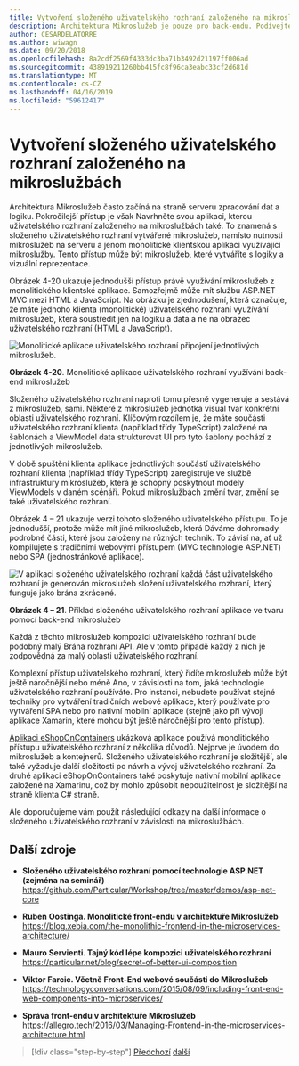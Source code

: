 ```yaml
---
title: Vytvoření složeného uživatelského rozhraní založeného na mikroslužbách
description: Architektura Mikroslužeb je pouze pro back-endu. Podívejte se na Náhled na použití ve front-endu.
author: CESARDELATORRE
ms.author: wiwagn
ms.date: 09/20/2018
ms.openlocfilehash: 8a2cdf2569f4333dc3ba71b3492d21197ff006ad
ms.sourcegitcommit: 438919211260bb415fc8f96ca3eabc33cf2d681d
ms.translationtype: MT
ms.contentlocale: cs-CZ
ms.lasthandoff: 04/16/2019
ms.locfileid: "59612417"
---
```

# <a name="creating-composite-ui-based-on-microservices"></a>Vytvoření složeného uživatelského rozhraní založeného na mikroslužbách

Architektura Mikroslužeb často začíná na straně serveru zpracování dat a logiku. Pokročilejší přístup je však Navrhněte svou aplikaci, kterou uživatelského rozhraní založeného na mikroslužbách také. To znamená s složeného uživatelského rozhraní vytvářené mikroslužeb, namísto nutnosti mikroslužeb na serveru a jenom monolitické klientskou aplikaci využívající mikroslužby. Tento přístup může být mikroslužeb, které vytváříte s logiky a vizuální reprezentace.

Obrázek 4-20 ukazuje jednodušší přístup právě využívání mikroslužeb z monolitického klientské aplikace. Samozřejmě může mít službu ASP.NET MVC mezi HTML a JavaScript. Na obrázku je zjednodušení, která označuje, že máte jednoho klienta (monolitické) uživatelského rozhraní využívání mikroslužeb, která soustředit jen na logiku a data a ne na obrazec uživatelského rozhraní (HTML a JavaScript).

![Monolitické aplikace uživatelského rozhraní připojení jednotlivých mikroslužeb.](./media/image20.png)

**Obrázek 4-20**. Monolitické aplikace uživatelského rozhraní využívání back-end mikroslužeb

Složeného uživatelského rozhraní naproti tomu přesně vygeneruje a sestává z mikroslužeb, sami. Některé z mikroslužeb jednotka visual tvar konkrétní oblasti uživatelského rozhraní. Klíčovým rozdílem je, že máte součásti uživatelského rozhraní klienta (například třídy TypeScript) založené na šablonách a ViewModel data strukturovat UI pro tyto šablony pochází z jednotlivých mikroslužeb.

V době spuštění klienta aplikace jednotlivých součástí uživatelského rozhraní klienta (například třídy TypeScript) zaregistruje ve službě infrastruktury mikroslužeb, která je schopný poskytnout modely ViewModels v daném scénáři. Pokud mikroslužbách změní tvar, změní se také uživatelského rozhraní.

Obrázek 4 – 21 ukazuje verzi tohoto složeného uživatelského přístupu. To je jednodušší, protože může mít jiné mikroslužeb, která Dáváme dohromady podrobné části, které jsou založeny na různých technik. To závisí na, ať už kompilujete s tradičními webovými přístupem (MVC technologie ASP.NET) nebo SPA (jednostránkové aplikace).

![V aplikaci složeného uživatelského rozhraní každá část uživatelského rozhraní je generován mikroslužeb složení uživatelského rozhraní, který funguje jako brána zkrácené.](./media/image21.png)

**Obrázek 4 – 21**. Příklad složeného uživatelského rozhraní aplikace ve tvaru pomocí back-end mikroslužeb

Každá z těchto mikroslužeb kompozici uživatelského rozhraní bude podobný malý Brána rozhraní API. Ale v tomto případě každý z nich je zodpovědná za malý oblasti uživatelského rozhraní.

Komplexní přístup uživatelského rozhraní, který řídíte mikroslužeb může být ještě náročnější nebo méně Ano, v závislosti na tom, jaká technologie uživatelského rozhraní používáte. Pro instanci, nebudete používat stejné techniky pro vytváření tradičních webové aplikace, který používáte pro vytváření SPA nebo pro nativní mobilní aplikace (stejně jako při vývoji aplikace Xamarin, které mohou být ještě náročnější pro tento přístup).

[Aplikaci eShopOnContainers](https://aka.ms/MicroservicesArchitecture) ukázková aplikace používá monolitického přístupu uživatelského rozhraní z několika důvodů. Nejprve je úvodem do mikroslužeb a kontejnerů. Složeného uživatelského rozhraní je složitější, ale také vyžaduje další složitosti po návrh a vývoj uživatelského rozhraní. Za druhé aplikaci eShopOnContainers také poskytuje nativní mobilní aplikace založené na Xamarinu, což by mohlo způsobit nepoužitelnost je složitější na straně klienta C\# straně.

Ale doporučujeme vám použít následující odkazy na další informace o složeného uživatelského rozhraní v závislosti na mikroslužbách.

## <a name="additional-resources"></a>Další zdroje

- **Složeného uživatelského rozhraní pomocí technologie ASP.NET (zejména na seminář)** \
  <https://github.com/Particular/Workshop/tree/master/demos/asp-net-core>

- **Ruben Oostinga. Monolitické front-endu v architektuře Mikroslužeb** \
  <https://blog.xebia.com/the-monolithic-frontend-in-the-microservices-architecture/>

- **Mauro Servienti. Tajný kód lépe kompozici uživatelského rozhraní** \
  <https://particular.net/blog/secret-of-better-ui-composition>

- **Viktor Farcic. Včetně Front-End webové součásti do Mikroslužeb** \
  <https://technologyconversations.com/2015/08/09/including-front-end-web-components-into-microservices/>

- **Správa front-endu v architektuře Mikroslužeb** \
  <https://allegro.tech/2016/03/Managing-Frontend-in-the-microservices-architecture.html>

>[!div class="step-by-step"]
>[Předchozí](microservices-addressability-service-registry.md)
>[další](resilient-high-availability-microservices.md)

